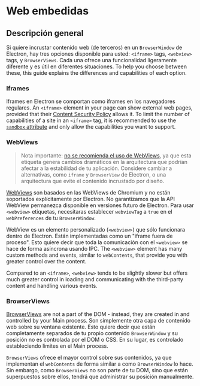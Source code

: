 # Web embedidas

## Descripción general

Si quiere incrustar contenido web (de terceros) en un `BrowserWindow` de Electron, hay tres opciones disponible para usted: `<iframe>` tags, `<webview>` tags, y `BrowserViews`. Cada una ofrece una funcionalidad ligeramente diferente y es útil en diferentes situaciones. To help you choose between these, this guide explains the differences and capabilities of each option.

### Iframes

Iframes en Electron se comportan como iframes en los navegadores regulares. An `<iframe>` element in your page can show external web pages, provided that their [Content Security Policy](https://developer.mozilla.org/en-US/docs/Web/HTTP/CSP) allows it. To limit the number of capabilities of a site in an `<iframe>` tag, it is recommended to use the [`sandbox` attribute](https://developer.mozilla.org/en-US/docs/Web/HTML/Element/iframe#attr-sandbox) and only allow the capabilities you want to support.

### WebViews

> Nota importante: [no se recomienda el uso de WebViews](../api/webview-tag.md#warning), ya que esta etiqueta genera cambios dramáticos en la arquitectura que podrían afectar a la estabilidad de tu aplicación. Considere cambiar a alternativas, como `iframe` y  `BrowserView` de Electron, o una  arquitectura que evite el contenido incrustado por diseño.

[WebViews](../api/webview-tag.md) son basados en las WebViews de Chromium y no están soportados explícitamente por Electron. No garantizamos que la API WebView permanezca disponible en versiones futuro de Electron. Para usar `<webview>` etiquetas, necesitaras establecer `webviewTag` a `true` en el `webPreferences` de tu `BrowserWindow`.

WebView es un elemento personalizado (`<webview>`) que sólo funcionara dentro de Electron. Están implementadas como un "iframe fuera de proceso". Esto quiere decir que toda la comunicación con el `<webview>` se hace de forma asíncrona usando IPC. The `<webview>` element has many custom methods and events, similar to `webContents`, that provide you with greater control over the content.

Compared to an `<iframe>`, `<webview>` tends to be slightly slower but offers much greater control in loading and communicating with the third-party content and handling various events.

### BrowserViews

[BrowserViews](../api/browser-view.md) are not a part of the DOM - instead, they are created in and controlled by your Main process. Son simplemente otra capa de contenido web sobre su ventana existente. Esto quiere decir que están completamente separados de tu propio contenido `BrowserWindow` y su posición no es controlada por el DOM o CSS. En su lugar, es controlado estableciendo limites en el Main process.

`BrowserViews` ofrece el mayor control sobre sus contenidos, ya que implementan el `webContents` de forma similar a como `BrowserWindow` lo hace. Sin embargo, como `BrowserViews` no son parte de tu DOM, sino que están superpuestos sobre ellos, tendrá que administrar su posición manualmente.
